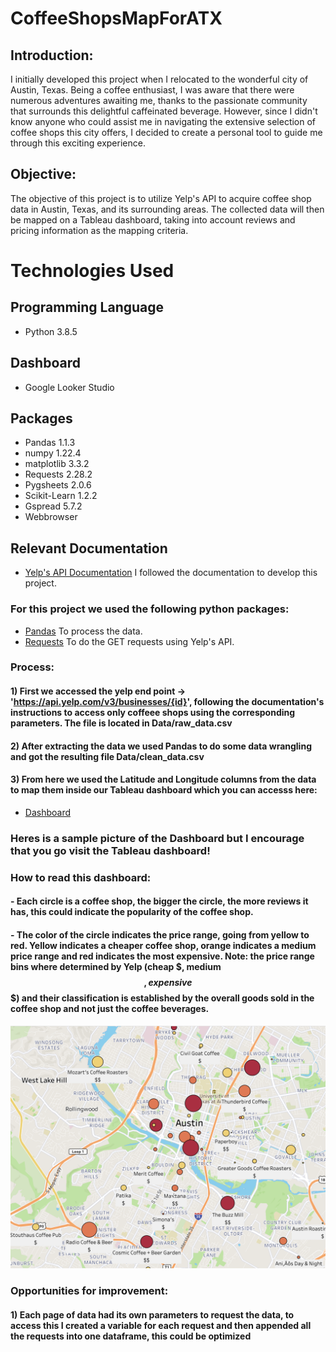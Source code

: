# CoffeeShopsMapForATX
## Introduction:
I initially developed this project when I relocated to the wonderful city of Austin, Texas. Being a coffee enthusiast, I was aware that there were numerous adventures awaiting me, thanks to the passionate community that surrounds this delightful caffeinated beverage. However, since I didn't know anyone who could assist me in navigating the extensive selection of coffee shops this city offers, I decided to create a personal tool to guide me through this exciting experience.

## Objective:
The objective of this project is to utilize Yelp's API to acquire coffee shop data in Austin, Texas, and its surrounding areas. The collected data will then be mapped on a Tableau dashboard, taking into account reviews and pricing information as the mapping criteria.

# Technologies Used
## Programming Language
- Python 3.8.5
## Dashboard
- Google Looker Studio
## Packages
- Pandas 1.1.3
- numpy 1.22.4
- matplotlib 3.3.2
- Requests 2.28.2
- Pygsheets 2.0.6
- Scikit-Learn 1.2.2
- Gspread 5.7.2
- Webbrowser
## Relevant Documentation
- [Yelp's API Documentation](https://www.yelp.com/developers) I followed the documentation to develop this project.

### For this project we used the following python packages:
- [Pandas](https://pandas.pydata.org/) To process the data.
- [Requests](https://requests.readthedocs.io/en/latest/) To do the GET requests using Yelp's API.


### Process:
#### 1) First we accessed the yelp end point -> 'https://api.yelp.com/v3/businesses/{id}', following the documentation's instructions to access only coffeee shops using the corresponding parameters. The file is located in Data/raw_data.csv
#### 2) After extracting the data we used Pandas to do some data wrangling and got the resulting file Data/clean_data.csv
#### 3) From here we used the Latitude and Longitude columns from the data to map them inside our Tableau dashboard which you can accesss here:
- [Dashboard](https://public.tableau.com/app/profile/manuel8857/viz/CoffeShopsAustin/Sheet1)

### Heres is a sample picture of the Dashboard but I encourage that you go visit the Tableau dashboard!
### How to read this dashboard:
#### - Each circle is a coffee shop, the bigger the circle, the more reviews it has, this could indicate the popularity of the coffee shop. 
#### - The color of the circle indicates the price range, going from yellow to red. Yellow indicates a cheaper coffee shop, orange indicates a medium price range and red indicates the most expensive. Note: the price range bins where determined by Yelp (cheap $, medium $$, expensive $$$) and their classification  is established by the overall goods sold in the coffee shop and not just the coffee beverages. 
![Dashboard](/Data/dashboard.png)

### Opportunities for improvement:
#### 1) Each page of data had its own parameters to request the data, to access this I created a variable for each request and then appended all the requests into one dataframe, this could be optimized
